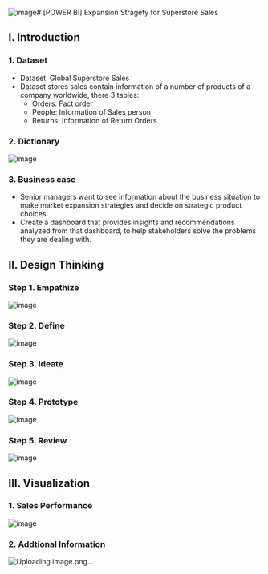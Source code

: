 ![image](https://github.com/Anpuer/Superstore-Sales/assets/144112015/bf9beb4d-d045-4c36-b640-50ab89ce367c)# [POWER BI] Expansion Stragety for Superstore Sales
## I. Introduction
### 1. Dataset
- Dataset: Global Superstore Sales
- Dataset stores sales contain information of a number of products of a company worldwide, there 3 tables:
  - Orders: Fact order		
  - People: Information of Sales person
  - Returns: Information of Return Orders
### 2. Dictionary
![image](https://github.com/Anpuer/Superstore-Sales/assets/144112015/49547948-54cf-4076-a97f-95582e6b8587)
### 3. Business case
- Senior managers want to see information about the business situation to make market expansion strategies and decide on strategic product choices.
- Create a dashboard that provides insights and recommendations analyzed from that dashboard, to help stakeholders solve the problems they are dealing with.
## II. Design Thinking
### Step 1. Empathize
![image](https://github.com/Anpuer/Superstore-Sales/assets/144112015/6b3530f0-8faf-4835-9196-228be4f13223)
### Step 2. Define 
![image](https://github.com/Anpuer/Superstore-Sales/assets/144112015/0b15e7fb-39c7-4ddb-89c9-0fc6cfc75d18)
### Step 3. Ideate
![image](https://github.com/Anpuer/Superstore-Sales/assets/144112015/9411fc0f-2725-403e-8efb-de8b7905587b)
### Step 4. Prototype
![image](https://github.com/Anpuer/Superstore-Sales/assets/144112015/56042a7e-faa6-4a4a-a966-3d7f0f914dc4)
### Step 5. Review
![image](https://github.com/Anpuer/Superstore-Sales/assets/144112015/16c6cfdb-0867-4124-8c51-18952475ba0a)
## III. Visualization
### 1. Sales Performance
![image](https://github.com/Anpuer/Superstore-Sales/assets/144112015/848c3359-97e8-45ab-9900-9e447d44284e)
### 2. Addtional Information
![Uploading image.png…]()
